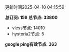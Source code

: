 更新时间2025-04-10 04:15:59

**总订阅: 159**
**总节点: 33800**
- vless节点: 14010
- hysteria2节点: 5

**google ping有效节点: 363**
